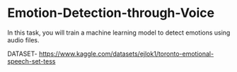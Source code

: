 # Emotion-Detection-through-Voice
In this task, you will train a machine learning model to detect emotions using audio files. 


DATASET- https://www.kaggle.com/datasets/ejlok1/toronto-emotional-speech-set-tess
